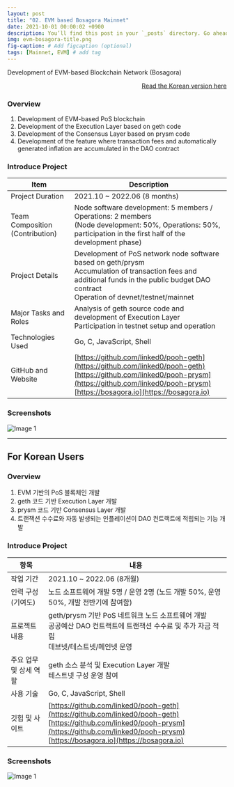 ```yaml
---
layout: post
title: "02. EVM based Bosagora Mainnet"
date: 2021-10-01 00:00:02 +0900
description: You’ll find this post in your `_posts` directory. Go ahead and edit it and re-build the site to see your changes. # Add post description (optional)
img: evm-bosagora-title.png
fig-caption: # Add figcaption (optional)
tags: [Mainnet, EVM] # add tag
---
```

Development of EVM-based Blockchain Network (Bosagora)

<div style="text-align: right;">
    <a href="#for-korean-users">Read the Korean version here</a> 
</div>

### Overview
1. Development of EVM-based PoS blockchain
2. Development of the Execution Layer based on geth code
3. Development of the Consensus Layer based on prysm code
4. Development of the feature where transaction fees and automatically generated inflation are accumulated in the DAO contract

### Introduce Project

| Item                            | Description                                                                                                                                                                                                      |
| ------------------------------- | ---------------------------------------------------------------------------------------------------------------------------------------------------------------------------------------------------------------- |
| Project Duration                | 2021.10 ~ 2022.06 (8 months)                                                                                                                                                                                     |
| Team Composition (Contribution) | Node software development: 5 members / Operations: 2 members <br>  (Node development: 50%, Operations: 50%, participation in the first half of the development phase)                                            |
| Project Details                 | Development of PoS network node software based on geth/prysm <br> Accumulation of transaction fees and additional funds in the public budget DAO contract <br> Operation of devnet/testnet/mainnet               |
| Major Tasks and Roles           | Analysis of geth source code and development of Execution Layer <br> Participation in testnet setup and operation                                                                                                |
| Technologies Used               | Go, C, JavaScript, Shell                                                                                                                                                                                         |
| GitHub and Website              | [https://github.com/linked0/pooh-geth](https://github.com/linked0/pooh-geth) <br> [https://github.com/linked0/pooh-prysm](https://github.com/linked0/pooh-prysm) <br> [https://bosagora.io](https://bosagora.io) |

### Screenshots
![Image 1]({{site.baseurl}}/assets/img/evm-bosagora-1.png)

---
## For Korean Users

### Overview
1. EVM 기반의 PoS 블록체인 개발
2. geth 코드 기반 Execution Layer 개발
3. prysm 코드 기반 Consensus Layer 개발
4. 트랜잭션 수수료와 자동 발생되는 인플레이션이 DAO 컨트랙트에 적립되는 기능 개발

### Introduce Project

| 항목                   | 내용                                                                                                                                                                                                             |
| ---------------------- | ---------------------------------------------------------------------------------------------------------------------------------------------------------------------------------------------------------------- |
| 작업 기간              | 2021.10 ~ 2022.06 (8개월)                                                                                                                                                                                        |
| 인력 구성(기여도)      | 노드 소프트웨어 개발 5명 / 운영 2명   (노드 개발 50%, 운영 50%, 개발 전반기에 참여함)                                                                                                                            |
| 프로젝트 내용          | geth/prysm 기반 PoS 네트워크 노드 소프트웨어 개발 <br> 공공예산 DAO 컨트랙트에 트랜잭션 수수료 및 추가 자금 적립 <br> 데브넷/테스트넷/메인넷 운영                                                                |
| 주요 업무 및 상세 역할 | geth 소스 분석 및 Execution Layer 개발 <br> 테스트넷 구성 운영 참여                                                                                                                                              |
| 사용 기술              | Go, C, JavaScript, Shell                                                                                                                                                                                         |
| 깃헙 및 사이트         | [https://github.com/linked0/pooh-geth](https://github.com/linked0/pooh-geth) <br> [https://github.com/linked0/pooh-prysm](https://github.com/linked0/pooh-prysm) <br> [https://bosagora.io](https://bosagora.io) |


### Screenshots
![Image 1]({{site.baseurl}}/assets/img/evm-bosagora-1.png)


